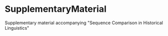 SupplementaryMaterial
=====================

Supplementary material accompanying "Sequence Comparison in Historical Linguistics"
